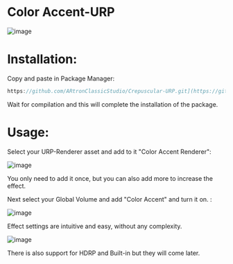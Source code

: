 # Color Accent-URP
![image](https://github.com/ARtronClassicStudio/ColorAccent/assets/68843488/92803a5f-dd87-4134-b1b6-f6beb01f0c96)

# Installation:
Copy and paste in Package Manager:

```C#
https://github.com/ARtronClassicStudio/Crepuscular-URP.git](https://github.com/ARtronClassicStudio/ColorAccent.git)
```



Wait for compilation and this will complete the installation of the package.

# Usage:

Select your URP-Renderer asset and add to it "Color Accent Renderer":

![image](https://github.com/ARtronClassicStudio/ColorAccent/assets/68843488/d69bb588-38df-43a3-9f9f-b2e806a7fc2f)



You only need to add it once, but you can also add more to increase the effect.

Next select your Global Volume and add "Color Accent" and turn it on. :

![image](https://github.com/ARtronClassicStudio/ColorAccent/assets/68843488/5456eb4a-ae62-4ddb-b681-33ec0bbf2c87)


Effect settings are intuitive and easy, without any complexity.

![image](https://github.com/ARtronClassicStudio/ColorAccent/assets/68843488/081aae9c-6708-43ab-8996-324dd7fe5fc1)


There is also support for HDRP and Built-in but they will come later.
